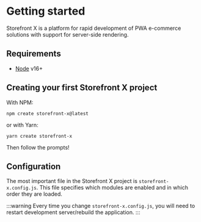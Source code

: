 # Getting started

Storefront X is a platform for rapid development of PWA e-commerce solutions with support for server-side rendering.

## Requirements

- [Node](https://nodejs.org/en/) v16+

## Creating your first Storefront X project

With NPM:

```
npm create storefront-x@latest
```

or with Yarn:

```
yarn create storefront-x
```

Then follow the prompts!

## Configuration

The most important file in the Storefront X project is `storefront-x.config.js`. This file specifies which modules are enabled and in which order they are loaded.

:::warning
Every time you change `storefront-x.config.js`, you will need to restart development server/rebuild the application.
:::
